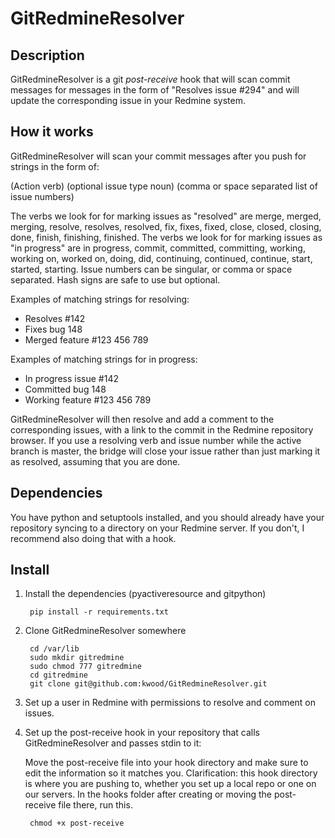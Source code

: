 GitRedmineResolver
==================

Description
-----------
GitRedmineResolver is a git _post-receive_ hook that will scan commit messages for messages in the form of "Resolves issue #294" and will update the corresponding issue in your Redmine system.

How it works
------------

GitRedmineResolver will scan your commit messages after you push for strings in the form of:

(Action verb) (optional issue type noun) (comma or space separated list of issue numbers)

The verbs we look for for marking issues as "resolved" are merge, merged, merging, resolve, resolves, resolved, fix, fixes, fixed, close, closed, closing, done, finish, finishing, finished.
The verbs we look for for marking issues as "in progress" are in progress, commit, committed, committing, working, working on, worked on, doing, did, continuing, continued, continue, start, started, starting.
Issue numbers can be singular, or comma or space separated.  Hash signs are safe to use but optional.

Examples of matching strings for resolving:
* Resolves #142
* Fixes bug 148
* Merged feature #123 456 789

Examples of matching strings for in progress:
* In progress issue #142
* Committed bug 148
* Working feature #123 456 789

GitRedmineResolver will then resolve and add a comment to the corresponding issues, with a link to the commit in the Redmine repository browser.  If you use a resolving verb and issue number while the active branch is master, the bridge will close your issue rather than just marking it as resolved, assuming that you are done.


Dependencies
------------

You have python and setuptools installed, and you should already have your repository syncing to a directory on your Redmine server.  If you don't, I recommend also doing that with a hook.

Install
-------

1. Install the dependencies (pyactiveresource and gitpython)

		pip install -r requirements.txt


2. Clone GitRedmineResolver somewhere

		cd /var/lib
		sudo mkdir gitredmine
		sudo chmod 777 gitredmine
		cd gitredmine
		git clone git@github.com:kwood/GitRedmineResolver.git

3. Set up a user in Redmine with permissions to resolve and comment on issues.

4. Set up the post-receive hook in your repository that calls GitRedmineResolver and passes stdin to it:

	Move the post-receive file into your hook directory and make sure to edit the information so it matches you.
	Clarification: this hook directory is where you are pushing to, whether you set up a local repo or one on our servers.
	In the hooks folder after creating or moving the post-receive file there, run this.

		chmod +x post-receive
